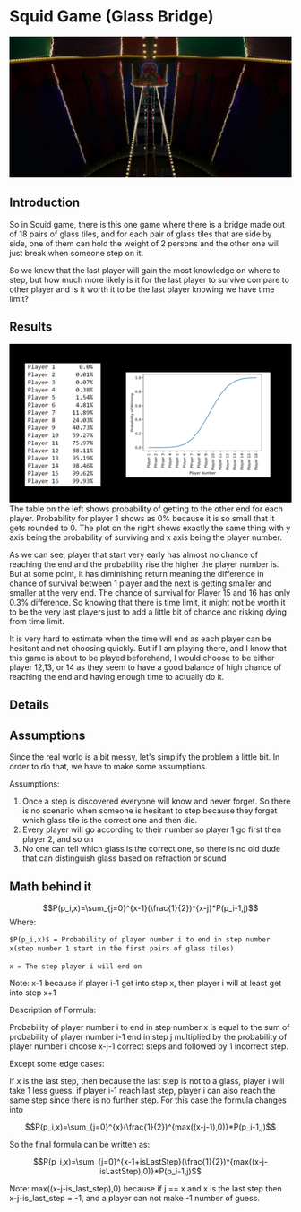 # Squid Game (Glass Bridge)
![](glass_bridge_game.jpg)
## Introduction

So in Squid game, there is this one game where there is a bridge made out of 18 pairs of glass tiles, and for each pair of glass tiles that are side by side, one of them can hold the weight of 2 persons and the other one will just break when someone step on it.

So we know that the last player will gain the most knowledge on where to step, but how much more likely is it for the last player to survive compare to other player and is it worth it to be the last player knowing we have time limit?

## Results
![](result.png)
The table on the left shows probability of getting to the other end for each player. Probability for player 1 shows as 0% because it is so small that it gets rounded to 0. The plot on the right shows exactly the same thing with y axis being the probability of surviving and x axis being the player number.

As we can see, player that start very early has almost no chance of reaching the end and the probability rise the higher the player number is. But at some point, it has diminishing return meaning the difference in chance of survival between 1 player and the next is getting smaller and smaller at the very end. The chance of survival for Player 15 and 16 has only 0.3% difference. So knowing that there is time limit, it might not be worth it to be the very last players just to add a little bit of chance and risking dying from time limit.

It is very hard to estimate when the time will end as each player can be hesitant and not choosing quickly.
But if I am playing there, and I know that this game is about to be played beforehand, I would choose to be either player 12,13, or 14 as they seem to have a good balance of high chance of reaching the end and having enough time to actually do it.


## Details

## Assumptions

Since the real world is a bit messy, let's simplify the problem a little bit. In order to do that, we have to make some assumptions.

Assumptions:
1. Once a step is discovered everyone will know and never forget. So there is no scenario when someone is hesitant to step because they forget which glass tile is the correct one and then die.
2. Every player will go according to their number so player 1 go first then player 2, and so on
3. No one can tell which glass is the correct one, so there is no old dude that can distinguish glass based on refraction or sound


## Math behind it

$$P(p_i,x)=\sum_{j=0}^{x-1}(\frac{1}{2})^{x-j}*P(p_i-1,j)$$
Where:

    $P(p_i,x)$ = Probability of player number i to end in step number x(step number 1 start in the first pairs of glass tiles)

    x = The step player i will end on
Note:
x-1 because if player i-1 get into step x, then player i will at least get into step x+1 

Description of Formula:

Probability of player number i to end in step number x is equal to the sum of probability of player number i-1 end in step j multiplied by the probability of player number i choose x-j-1 correct steps and followed by 1 incorrect step.

Except some edge cases:

If x is the last step, then because the last step is not to a glass, player i will take 1 less guess. if player i-1 reach last step, player i can also reach the same step since there is no further step. For this case the formula changes into

$$P(p_i,x)=\sum_{j=0}^{x}(\frac{1}{2})^{max((x-j-1),0)}*P(p_i-1,j)$$

So the final formula can be written as:

$$P(p_i,x)=\sum_{j=0}^{x-1+isLastStep}(\frac{1}{2})^{max((x-j-isLastStep),0)}*P(p_i-1,j)$$

Note:
max((x-j-is_last_step),0) because if j == x and x is the last step then x-j-is_last_step = -1, and a player can not make -1 number of guess.